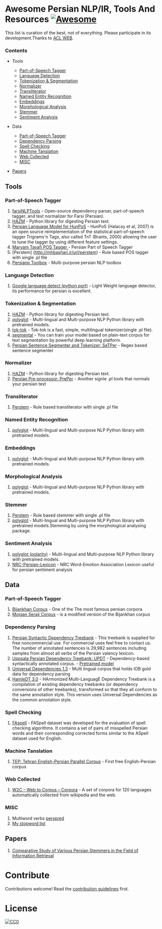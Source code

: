 # Awesome Persian NLP/IR, Tools And Resources [![Awesome](https://cdn.rawgit.com/sindresorhus/awesome/d7305f38d29fed78fa85652e3a63e154dd8e8829/media/badge.svg)](https://github.com/sindresorhus/awesome)

This list is curation of the best, not of everything. Please participate in its development.Thanks to [ACL WEB](http://aclweb.org/aclwiki/index.php?title=Resources_for_Persian).
### Contents
 - Tools
    - [Part-of-Speech Tagger](https://github.com/mhbashari/awesome-persian-nlp-ir#part-of-speech-tagger)
    - [Language Detection](https://github.com/mhbashari/awesome-persian-nlp-ir#language-detection)
    - [Tokenization & Segmentation](https://github.com/mhbashari/awesome-persian-nlp-ir#tokenization--segmentation)
    - [Normalizer](https://github.com/mhbashari/awesome-persian-nlp-ir#normalizer)
    - [Transliterator](https://github.com/mhbashari/awesome-persian-nlp-ir#transliterator)
    - [Named Entity Recognition](https://github.com/mhbashari/awesome-persian-nlp-ir#named-entity-recognition)
    - [Embeddings](https://github.com/mhbashari/awesome-persian-nlp-ir#embeddings)
    - [Morphological Analysis](https://github.com/mhbashari/awesome-persian-nlp-ir#morphological-analysis)
    - [Stemmer](https://github.com/mhbashari/awesome-persian-nlp-ir#stemmer)
    - [Sentiment Analysis](https://github.com/mhbashari/awesome-persian-nlp-ir#sentiment-analysis)
    
 - Data
    - [Part-of-Speech Tagger](https://github.com/mhbashari/awesome-persian-nlp-ir#part-of-speech-tagger-1)
    - [Dependency Parsing](https://github.com/mhbashari/awesome-persian-nlp-ir#dependency-parsing)
    - [Spell Checking](https://github.com/mhbashari/awesome-persian-nlp-ir#spell-checking)
    - [Machine Tanslation](https://github.com/mhbashari/awesome-persian-nlp-ir#machine-tanslation)
    - [Web Collected](https://github.com/mhbashari/awesome-persian-nlp-ir#web-collected)
    - [MISC](https://github.com/mhbashari/awesome-persian-nlp-ir#misc)
 
 - [Papers](https://github.com/mhbashari/awesome-persian-nlp-ir#papers)
    
 
## Tools
### Part-of-Speech Tagger
  1. [farsiNLPTools](http://mhbashari.ir/url/farsiools) - Open-source dependency parser, part-of-speech tagger, and text normalizer for Farsi (Persian).
  2. [HAZM](http://mhbashari.ir/url/hazm) - Python library for digesting Persian text.
  4. [Persian Language Model for HunPoS](http://mhbashari.ir/url/unoager) - HunPoS (Halacsy et al, 2007) is an open source reimplementation of the statistical part-of-speech tagger Trigrams'n Tags, also called TnT (Brants, 2000) allowing the user to tune the tagger by using different feature settings.
  5. [Maryam Tavafi POS Tagger ](http://mhbashari.ir/url/aryamavafi) - Persian Part of Speech Tagger
  6. [Perstem] (http://mhbashari.ir/url/perstem) - Rule based POS tagger with single .pl file
  7. [Persianp Toolbox](http://mhbashari.ir/url/ersianpoolbox) - Multi-purpose persian NLP toolbox

### Language Detection
  1. [Google language detect (python port)](http://mhbashari.ir/url/langdetect) - Light Weight language detector, its performance for persian is excellent.
  
### Tokenization & Segmentation
   1. [HAZM](http://mhbashari.ir/url/hazm) - Python library for digesting Persian text.
   2. [polyglot](http://mhbashari.ir/url/polyglot) - Multi-lingual and Multi-purpose NLP Python library with pretrained models.
   3. [tok-tok](http://mhbashari.ir/url/tok-tok) - Tok-tok is a fast, simple, multilingual tokenizer(single .pl file).
   4. [segmental](http://mhbashari.ir/url/segmental) - You can train your model based on plain-text corpus for text segmentation by powerful deep learning platform.
   5. [Persian Sentence Segmenter and Tokenizer: SeTPer](http://mhbashari.ir/url/setper) - Regex based sentence segmenter

### Normalizer
   1. [HAZM](http://mhbashari.ir/url/hazm) - Python library for digesting Persian text.
   2. [Persian Pre-processor: PrePer](http://mhbashari.ir/url/preper) - Another signle .pl tools that normals your persian text
   
### Transliterator
   1. [Perstem](http://mhbashari.ir/url/perstem) - Rule based transliterator with single .pl file
   
### Named Entity Recognition
   1. [polyglot](http://mhbashari.ir/url/polyglot) - Multi-lingual and Multi-purpose NLP Python library with pretrained models.

### Embeddings
   1. [polyglot](http://mhbashari.ir/url/polyglot) - Multi-lingual and Multi-purpose NLP Python library with pretrained models. 

### Morphological Analysis
   1. [polyglot](http://mhbashari.ir/url/polyglot) - Multi-lingual and Multi-purpose NLP Python library with pretrained models. 

### Stemmer
   1. [Perstem](http://mhbashari.ir/url/perstem) - Rule based stemmer with single .pl file
   2. [polyglot](http://mhbashari.ir/url/polyglot) - Multi-lingual and Multi-purpose NLP Python library with pretrained models.Stemming by using the morphological analysing package.

### Sentiment Analysis
   1. [polyglot (polarity)](http://mhbashari.ir/url/polyglot) - Multi-lingual and Multi-purpose NLP Python library with pretrained models.
   2. [NRC-Persian-Lexicon](http://mhbashari.ir/url/nrcperlex) - NRC Word-Emotion Association Lexicon useful for persian sentiment analysis

   
## Data
### Part-of-Speech Tagger
   1. [Bijankhan Corpus](http://mhbashari.ir/url/bijankhan) - One of the The most famous persian corpora
   1. [Mojgan Seraji Corpus](http://mhbashari.ir/url/ppsalaersianorpus) - is a modified version of the Bijankhan corpus
   

### Dependency Parsing
   1. [Persian Syntactic Dependency Treebank](http://mhbashari.ir/url/perdt) - This treebank is supplied for free noncommercial use. For commercial uses feel free to contact us. The number of annotated sentences is 29,982 sentences including samples from almost all verbs of the Persian valency lexicon.   
   2. [Uppsala Persian Dependency Treebank: UPDT](http://mhbashari.ir/url/updt) - Dependency-based syntactically annotated corpus.
     - [Pretrained model](http://mhbashari.ir/url/parsper-mate)
   3. [Universal Dependencies 1.3](http://mhbashari.ir/url/niversalependencies) - Multi lingual corpus that holds IOB gold data for dependency parsing
   4. [HamleDT 3.0](http://mhbashari.ir/url/amle) - HArmonized Multi-LanguagE Dependency Treebank is a compilation of existing dependency treebanks (or dependency conversions of other treebanks), transformed so that they all conform to the same annotation style. This version uses Universal Dependencies as the common annotation style.

   
### Spell Checking
   1. [FAspell](http://mhbashari.ir/url/spell) - FASpell dataset was developed for the evaluation of spell checking algorithms. It contains a set of pairs of misspelled Persian words and their corresponding corrected forms similar to the ASpell dataset used for English.

### Machine Tanslation
   1. [TEP: Tehran English-Persian Parallel Corpus](http://mhbashari.ir/url/ehranabesources) - First free English-Persian corpus

### Web Collected
   1. [W2C – Web to Corpus – Corpora](http://mhbashari.ir/url/2ebtoorpus) - A set of corpora for 120 languages automatically collected from wikipedia and the web. 

### MISC
   1. Multiword verbs [perspred](http://mhbashari.ir/url/perspred)
   2. [My stopword list](http://mhbashari.ir/url/fastopwords)
   
## Papers
   1. [Comparative Study of Various Persian Stemmers in the Field of Information Retrieval ](http://mhbashari.ir/url/stemmerpaper01)

# Contribute

Contributions welcome! Read the [contribution guidelines](contributing.md) first.

# License

[![CC0](https://i.creativecommons.org/p/zero/1.0/88x31.png)](https://creativecommons.org/publicdomain/zero/1.0/)

